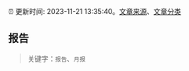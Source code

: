 :alarm_clock: 更新时间: 2023-11-21 13:35:40。[文章来源](/README.md)、[文章分类](/TAGS.md)

## 报告


> 关键字：`报告`、`月报`



